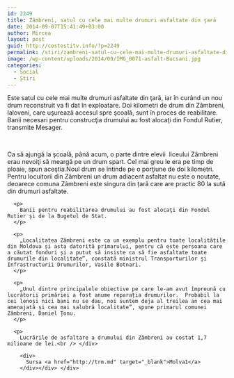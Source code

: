 ```yaml
---
id: 2249
title: Zâmbreni, satul cu cele mai multe drumuri asfaltate din ţară
date: 2014-09-07T15:41:49+03:00
author: Mircea
layout: post
guid: http://costestitv.info/?p=2249
permalink: /stiri/zambreni-satul-cu-cele-mai-multe-drumuri-asfaltate-din-tara/
image: /wp-content/uploads/2014/09/IMG_0071-asfalt-Bucsani.jpg
categories:
  - Social
  - Știri
---
```

<div class="lbr_2d lpad20">
  <span class="c2d size14">Este satul cu cele mai multe drumuri asfaltate din ţară, iar în curând un nou drum reconstruit va fi dat în exploatare. <!--more-->Doi kilometri de drum din Zâmbreni, Ialoveni, care uşurează accesul spre şcoală, sunt în proces de reabilitare. Banii necesari pentru construcţia drumului au fost alocaţi din Fondul Rutier, transmite Mesager.</span>
</div>

&nbsp;

<div class="bpad10 tpad20">
  <div id="txtBlock" class="size14">
    <div>
      Ca să ajungă la şcoală, până acum, o parte dintre elevii  liceului Zâmbreni erau nevoiţi să meargă pe un drum spart. Cel mai greu le era pe timp de ploaie, spun aceştia.Noul drum se întinde pe o porţiune de doi kilometri. Pentru locuitorii din Zâmbreni un drum adiacent asfaltat nu este o noutate, deoarece comuna Zâmbreni este singura din țară care are practic 80 la sută din drumuri asfaltate.</p> 
      
      <p>
        Banii pentru reabilitarea drumului au fost alocaţi din Fondul Rutier şi de la Bugetul de Stat.
      </p>
      
      <p>
        „Localitatea Zâmbreni este ca un exemplu pentru toate localitățile din Moldova și asta datorită primarului, pentru că este persoana care a căutat fonduri și a putut să insiste ca să fie asfaltate toate drumurile din localitate”, constată ministrul Transporturilor şi Infrastructurii Drumurilor, Vasile Botnari.
      </p>
      
      <p>
        „Unul dintre principalele obiective pe care le-am avut împreună cu lucrătorii primăriei a fost anume reparația drumurilor.  Probabil la cei lenoși nici bani nu se dau, noi suntem deja al treilea an cea mai amenajată și cea mai salubră localitate”, spune primarul comunei Zâmbreni, Daniel Ţonu.
      </p>
      
      <p>
        Lucrările de asfaltare a drumului din Zâmbreni au costat 1,7 milioane de lei.<br /> </div> 
        
        <div>
          Sursa <a href="http://trm.md" target="_blank">Molva1</a>
        </div></div> </div>